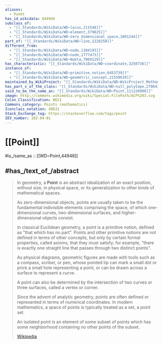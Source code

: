 ```yaml
---
aliases:
  - Punkt
has_id_wikidata: Q44946
subclass_of:
  - "[[_Standards/WikiData/WD~locus,211548]]"
  - "[[_Standards/WikiData/WD~element,379825]]"
  - "[[_Standards/WikiData/WD~zero_dimensional_space,1801244]]"
part_of: "[[_Standards/WikiData/WD~line,1228250]]"
different_from:
  - "[[_Standards/WikiData/WD~node,1304193]]"
  - "[[_Standards/WikiData/WD~node,1777473]]"
  - "[[_Standards/WikiData/WD~Nukta,7069129]]"
has_characteristic: "[[_Standards/WikiData/WD~coordinate,3250736]]"
instance_of:
  - "[[_Standards/WikiData/WD~primitive_notion,6453739]]"
  - "[[_Standards/WikiData/WD~geometric_concept,21550639]]"
maintained_by_WikiProject: "[[_Standards/WikiData/WD~WikiProject_Mathematics,8487137]]"
has_part_s_of_the_class: "[[_Standards/WikiData/WD~null_polytope,27064338]]"
said_to_be_the_same_as: "[[_Standards/WikiData/WD~Point,111226098]]"
image: http://commons.wikimedia.org/wiki/Special:FilePath/ACP%203.svg
Colon_Classification: B621
Commons_category: Points (mathematics)
Iconclass_notation: 49D31
Stack_Exchange_tag: https://stackoverflow.com/tags/point
IEV_number: 102-04-01
---
```


# [[Point]] 

#is_/same_as :: [[WD~Point,44946]] 

## #has_/text_of_/abstract 

> In geometry, a **Point** is an abstract idealization of an exact position, without size, 
> in physical space, or its generalization to other kinds of mathematical spaces. 
> 
> As zero-dimensional objects, points are usually taken to be 
> the fundamental indivisible elements comprising the space, of which one-dimensional curves, two-dimensional surfaces, and higher-dimensional objects consist. 
>
> In classical Euclidean geometry, a point is a primitive notion, defined as "that which has no part". 
> Points and other primitive notions are not defined in terms of other concepts, 
> but only by certain formal properties, called axioms, that they must satisfy; 
> for example, "there is exactly one straight line that passes through two distinct points". 
> 
> As physical diagrams, geometric figures are made with tools such as a compass, scriber, or pen, 
> whose pointed tip can mark a small dot or prick a small hole representing a point, 
> or can be drawn across a surface to represent a curve.
>
> A point can also be determined by the intersection of two curves or three surfaces, 
> called a vertex or corner.
>
> Since the advent of analytic geometry, 
> points are often defined or represented in terms of numerical coordinates. 
> In modern mathematics, a space of points is typically treated as a set, a point set.
>
> An isolated point is an element of some subset of points 
> which has some neighborhood containing no other points of the subset.
>
> [Wikipedia](https://en.wikipedia.org/wiki/Point%20(geometry)) 

